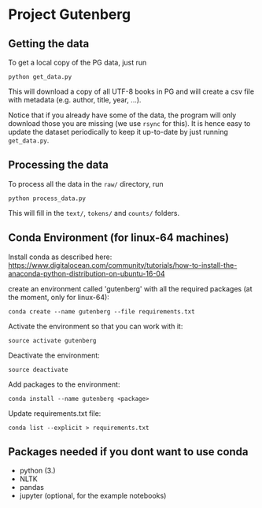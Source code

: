 # Project Gutenberg

## Getting the data
To get a local copy of the PG data, just run
```
python get_data.py
```
This will download a copy of all UTF-8 books in PG and will create a csv file with metadata (e.g. author, title, year, ...).

Notice that if you already have some of the data, the program will only download those you are missing (we use `rsync` for this). It is hence easy to update the dataset periodically to keep it up-to-date by just running `get_data.py`.


## Processing the data
To process all the data in the `raw/` directory, run
```
python process_data.py
```
This will fill in the `text/`, `tokens/` and `counts/` folders.


## Conda Environment (for linux-64 machines)

Install conda as described here: https://www.digitalocean.com/community/tutorials/how-to-install-the-anaconda-python-distribution-on-ubuntu-16-04

create an environment called 'gutenberg' with all the required packages (at the moment, only for linux-64):
```
conda create --name gutenberg --file requirements.txt
```

Activate the environment so that you can work with it:
```
source activate gutenberg
```

Deactivate the environment:
```
source deactivate
```

Add packages to the environment:
```
conda install --name gutenberg <package>
```

Update requirements.txt file:
```
conda list --explicit > requirements.txt
```
## Packages needed if you dont want to use conda
+ python (3.)
+ NLTK
+ pandas
+ jupyter (optional, for the example notebooks)

